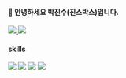 #### 👋 안녕하세요 박진수(진스박스)입니다.
<a href="https://velog.io/@jinsup9k">
<img src="https://img.shields.io/badge/tech blog -20C997?style=flat-square&logo=Velog&logoColor=white"/>
</a>
<a href="01077717141p@gmail.com" class="">
<img src="https://img.shields.io/badge/01077717141p@gmail.com -EA4336?style=flat-square&logo=Gmail&logoColor=white"/>
</a>  




#### skills
<img src="https://img.shields.io/badge/java -007396?style=flat-square&logo=java&logoColor=white"> <img src="https://img.shields.io/badge/spring -6DB33F?style=flat-square&logo=spring&logoColor=white"/> <img src="https://img.shields.io/badge/mysql -4479A1?style=flat-square&logo=mysql&logoColor=white"/> <img src="https://img.shields.io/badge/git -F05032?style=flat-square&logo=git&logoColor=white"/> 

